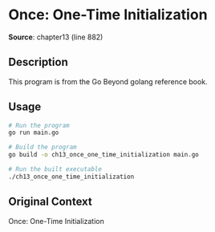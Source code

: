 # Once: One-Time Initialization

**Source**: chapter13 (line 882)

## Description

This program is from the Go Beyond golang reference book.

## Usage

```bash
# Run the program
go run main.go

# Build the program
go build -o ch13_once_one_time_initialization main.go

# Run the built executable
./ch13_once_one_time_initialization
```

## Original Context

Once: One-Time Initialization
